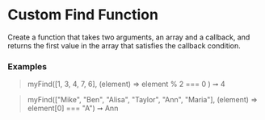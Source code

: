 # Custom Find Function

Create a function that takes two arguments, an array and a callback, and returns the first value in the array that satisfies the callback condition.

### Examples

> myFind([1, 3, 4, 7, 6], (element) => element % 2 === 0 ) ➞ 4

> myFind(["Mike", "Ben", "Alisa", "Taylor", "Ann", "Maria"], (element) => element[0] === "A") ➞ Ann
